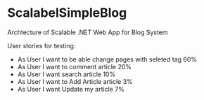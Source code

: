 # ScalabelSimpleBlog
Archtecture of Scalable .NET Web App for Blog System


User stories for testing:

* As User I want to be able change pages with seleted tag  60%
* As User I want to comment article 20%
* As User I want search article 10%
* As User I want to Add Article article 3%
* As User I want Update my article 7%
